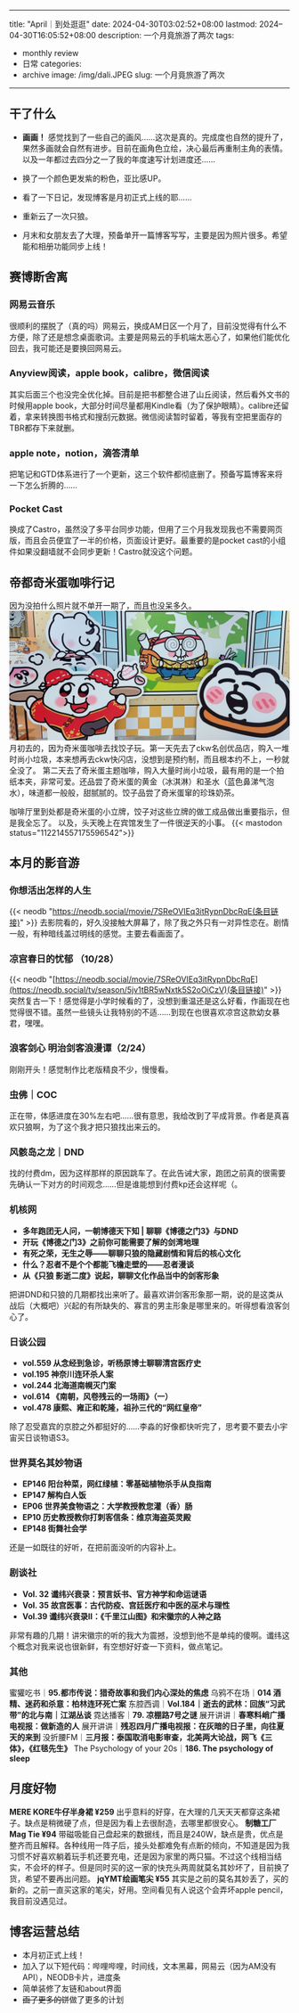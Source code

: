 


---
title: "April｜到处逛逛"
date: 2024-04-30T03:02:52+08:00
lastmod: 2024–04-30T16:05:52+08:00
description: 一个月竟旅游了两次
tags:
- monthly review 
- 日常
categories:
- archive
image: /img/dali.JPEG
slug: 一个月竟旅游了两次
---


## 干了什么

- **画画！** 感觉找到了一些自己的画风……这次是真的。完成度也自然的提升了，果然多画就会自然有进步。目前在画角色立绘，决心最后再重制主角的表情。以及一年都过去四分之一了我的年度速写计划进度还……

- 换了一个颜色更发紫的粉色，亚比感UP。
- 看了一下日记，发现博客是月初正式上线的耶……
- 重新云了一次只狼。
- 月末和女朋友去了大理，预备单开一篇博客写写，主要是因为照片很多。希望能和相册功能同步上线！
## 赛博断舍离
### 网易云音乐
很顺利的摆脱了（真的吗）网易云，换成AM日区一个月了，目前没觉得有什么不方便，除了还是想念桌面歌词。主要是网易云的手机端太恶心了，如果他们能优化回去，我可能还是要换回网易云。
### Anyview阅读，apple book，calibre，微信阅读
其实后面三个也没完全优化掉。目前是把书都整合进了山丘阅读，然后看外文书的时候用apple book，大部分时间尽量都用Kindle看（为了保护眼睛）。calibre还留着，拿来转换图书格式和搜刮元数据。微信阅读暂时留着，等我有空把里面存的TBR都存下来就删。
### apple note，notion，滴答清单
把笔记和GTD体系进行了一个更新，这三个软件都彻底删了。预备写篇博客来将一下怎么折腾的……
### Pocket Cast
换成了Castro，虽然没了多平台同步功能，但用了三个月我发现我也不需要网页版，而且会员便宜了一半的价格，页面设计更好。最重要的是pocket cast的小组件如果没翻墙就不会同步更新！Castro就没这个问题。
## 帝都奇米蛋咖啡行记
因为没拍什么照片就不单开一期了，而且也没呆多久。
![姆姆……](/img/chimi.JPG)
月初去的，因为奇米蛋咖啡去找饺子玩。第一天先去了ckw名创优品店，购入一堆时尚小垃圾，本来想再去ckw快闪店，没想到是预约制，而且根本约不上，一秒就全没了。
第二天去了奇米蛋主题咖啡，购入大量时尚小垃圾，最有用的是一个拍纸本夹，非常可爱。还品尝了奇米蛋的黄金（冰淇淋）和圣水（蓝色鼻涕气泡水），味道都一般般，甜腻腻的。饺子品尝了奇米蛋窜的珍珠奶茶。

咖啡厅里到处都是奇米蛋的小立牌，饺子对这些立牌的做工成品做出重要指示，但是我全忘了。
以及，头天晚上在宾馆发生了一件很逆天的小事。
{{< mastodon status="112214557175596542">}}

## 本月的影音游
### 你想活出怎样的人生
{{< neodb "https://neodb.social/movie/7SReOVIEq3itRypnDbcRqE(条目链接)" >}} 
去影院看的，好久没接触大屏幕了，除了我之外只有一对异性恋在。剧情一般，有种暗线盖过明线的感觉。主要去看画面了。
### 凉宫春日的忧郁 （10/28）
{{< neodb "[https://neodb.social/movie/7SReOVIEq3itRypnDbcRqE](https://neodb.social/tv/season/5jv1tBR5wNxtk5S2oOiCzV)(条目链接)" >}} 
突然复古一下！感觉得是小学时候看的了，没想到重温还是这么好看，作画现在也觉得很不错。虽然一些镜头让我特别的不适……到现在也很喜欢凉宫这款幼女暴君，嘿嘿。
### 浪客剑心 明治剑客浪漫谭（2/24）
刚刚开头！感觉制作比老版精良不少，慢慢看。
### 虫佛｜COC
正在带，体感进度在30%左右吧……很有意思，我给改到了平成背景。<span class="shady">作者是真喜欢只狼啊，为了这个我才把只狼找出来云的。</span>
### 风骸岛之龙｜DND
找的付费dm，因为这样那样的原因跳车了。在此告诫大家，跑团之前真的很需要先确认一下对方的时间观念……但是谁能想到付费kp还会这样呢（。
### 机核网
- **多年跑团无人问，一朝博德天下知 | 聊聊《博德之门3》与DND**
- **开玩《博德之门3》之前你可能需要了解的剑湾地理**
- **有死之荣，无生之辱——聊聊只狼的隐藏剧情和背后的核心文化**
- **什么？忍者不是个个都能飞檐走壁的——忍者漫谈**
- **从《只狼 影逝二度》说起，聊聊文化作品当中的剑客形象**

把讲DND和只狼的几期都找出来听了。最喜欢讲剑客形象那一期，说的是这类从战后（大概吧）兴起的有所缺失的、寡言的男主形象是哪里来的。听得想看浪客剑心了。
### 日谈公园
- **vol.559 从念经到急诊，听杨原博士聊聊清宫医疗史**
- **vol.195 神奈川连环杀人案**
- **vol.244 北海道南幌灭门案**
- **vol.614 《南朝，风卷残云的一场雨》（一）**
- **vol.478 康熙、雍正和乾隆，祖孙三代的“网红皇帝”**

除了忍受嘉宾的京腔之外都挺好的……李淼的好像都快听完了，思考要不要去小宇宙买日谈物语S3。

### 世界莫名其妙物语
- **EP146 阳台种菜，网红绿植：零基础植物杀手从良指南**
- **EP147 解构白人饭**
- **EP06 世界美食物语之：大学教授教您灌（香）肠**
- **EP10 历史教授教你打刺客信条：维京海盗英灵殿**
- **EP148 街舞社会学**

还是一如既往的好听，在把前面没听的内容补上。

### 剧谈社
- **Vol. 32 谶纬兴衰录：预言妖书、官方神学和命运谜语**
- **Vol. 35 故宫医事：古代防疫、宫廷医疗和中医的巫术与理性**
- **Vol.39 谶纬兴衰录II：《千里江山图》和宋徽宗的人神之路**

非常有趣的几期！讲宋徽宗的听的我大为震撼，没想到他不是单纯的傻啊。谶纬这个概念对我来说也很新鲜，有空想好好查一下资料，做点笔记。

### 其他
蜜獾吃书｜**95.都市传说：猎奇故事和我们内心深处的焦虑**
乌鸦不在场｜**014 酒精、迷药和杀意：柏林连环死亡案**
东腔西调｜**Vol.184｜逝去的武林：回族“习武带”的北与南｜江湖丛谈**
霓达播客｜**79. 凉棚路7号之谜**
展开讲讲｜**春寒料峭广播电视报：做新造的人**
展开讲讲｜**残忍四月广播电视报：在灰暗的日子里，向往夏天的来到**
没折腰FM｜**三月报：泰国取消电影审查，北美两大论战，网飞《三体》，《红毯先生》**
The Psychology of your 20s｜**186. The psychology of sleep**

## 月度好物
**MERE KORE牛仔半身裙 ¥259** 出乎意料的好穿，在大理的几天天天都穿这条裙子。缺点是稍微硬了点，但是因为看上去很耐造，去哪里都很安心。
**制糖工厂 Mag Tie ¥94** 带磁吸能自己盘起来的数据线，而且是240W，缺点是贵，优点是整齐而且解释。各种线用一阵子后，接头处都难免有点断的倾向，不知道是因为我习惯不好喜欢躺着玩手机还要充电，还是因为家里的两只猫。不过这个线相当结实，不会坏的样子。但是同时买的这一家的快充头两周就莫名其妙坏了，目前换了货，希望不要再出问题。
**jqYMT绘画笔尖 ¥55** 其实是之前的莫名其妙丢了，买的新的。之前一直买这家的笔尖，好用。空间看见有人说这个会弄坏apple pencil，我目前没遇见过。
## 博客运营总结
- 本月初正式上线！
- 加入了以下短代码：哔哩哔哩，时间线，文本黑幕，网易云（因为AM没有API），NEODB卡片，进度条
- 简单装修了友链和about界面
- ~~画了更多的饼~~做了更多的计划